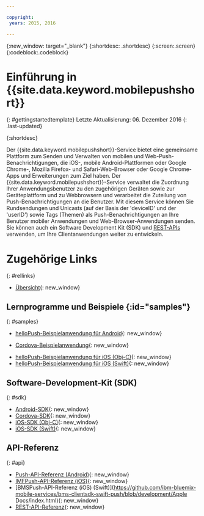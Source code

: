 ```yaml
---

copyright:
 years: 2015, 2016

---
```


{:new_window: target="_blank"}
{:shortdesc: .shortdesc}
{:screen:.screen}
{:codeblock:.codeblock}

# Einführung in {{site.data.keyword.mobilepushshort}}
{: #gettingstartedtemplate}
Letzte Aktualisierung: 06. Dezember 2016
{: .last-updated}

{:shortdesc}

Der {{site.data.keyword.mobilepushshort}}-Service bietet eine gemeinsame Plattform zum Senden und Verwalten von mobilen und Web-Push-Benachrichtigungen, die iOS-, mobile Android-Plattformen oder Google Chrome-, Mozilla Firefox- und Safari-Web-Browser oder Google Chrome-Apps und Erweiterungen zum Ziel haben. Der {{site.data.keyword.mobilepushshort}}-Service verwaltet die Zuordnung Ihrer Anwendungsbenutzer zu den zugehörigen Geräten sowie zur Geräteplattform und zu Webbrowsern und verarbeitet die Zuteilung von Push-Benachrichtigungen an die Benutzer. Mit diesem Service können Sie Rundsendungen und Unicasts (auf der Basis der 'deviceID' und der 'userID') sowie Tags (Themen) als Push-Benachrichtigungen an Ihre Benutzer mobiler Anwendungen und Web-Browser-Anwendungen senden. Sie können auch ein Software Development Kit (SDK) und [REST-APIs](https://mobile.{DomainName}/imfpush/) verwenden, um Ihre Clientanwendungen weiter zu entwickeln.


# Zugehörige Links
{: #rellinks}

* [Übersicht](c_overview_push.html){: new_window}

## Lernprogramme und Beispiele {:id="samples"}
{: #samples}
* [helloPush-Beispielanwendung für Android](https://github.com/ibm-bluemix-mobile-services/bms-samples-android-hellopush/){: new_window}
- [Cordova-Beispielanwendung](https://github.com/ibm-bluemix-mobile-services/bms-samples-cordova-hellopush){: new_window}
* [helloPush-Beispielanwendung für iOS (Obj-C)](https://github.com/ibm-bluemix-mobile-services/bms-samples-ios-hellopush/){: new_window}
* [helloPush-Beispielanwendung für iOS (Swift)](https://github.com/ibm-bluemix-mobile-services/bms-samples-swift-hellopush){: new_window}

## Software-Development-Kit (SDK)
{: #sdk}
* [Android-SDK](https://github.com/ibm-bluemix-mobile-services/bms-clientsdk-android-push){: new_window}
* [Cordova-SDK](https://github.com/ibm-bluemix-mobile-services/bms-clientsdk-cordova-plugin-push){: new_window}
* [iOS-SDK (Obj-C)](https://hub.jazz.net/git/bluemixmobilesdk/imf-ios-sdk/archive?revstr=master){: new_window}
* [iOS-SDK (Swift)](https://codeload.github.com/ibm-bluemix-mobile-services/bms-clientsdk-swift-push/zip/master){: new_window}

## API-Referenz
{: #api}
* [Push-API-Referenz (Android)](https://classicdocs.ng.bluemix.net/docs/api/content/api/mobilefirst/android/push-api-doc/overview-summary.html){: new_window}
* [IMFPush-API-Referenz (iOS)](https://classicdocs.ng.bluemix.net/docs/api/content/api/mobilefirst/ios/IMFPush_api-doc/html/index.html){: new_window}
* [BMSPush-API-Referenz (iOS) (Swift)](https://github.com/ibm-bluemix-mobile-services/bms-clientsdk-swift-push/blob/development/Apple Docs/index.html){: new_window}
* [REST-API-Referenz](https://mobile.{DomainName}/imfpush/){: new_window}
